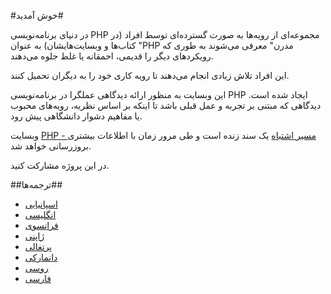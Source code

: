 #خوش آمدید#

در دنیای برنامه‌نویسی PHP مجموعه‌ای از رویه‌ها به صورت گسترده‌ای توسط افراد (در کتاب‌ها و وبسایت‌هایشان) به عنوان "PHP مدرن" معرفی می‌شوند به طوری که رویکردهای دیگر را قدیمی، احمقانه یا غلط جلوه می‌دهند.

این افراد تلاش زیادی انجام می‌دهند تا رویه کاری خود را به دیگران تحمیل کنند.

این وبسایت به منظور ارائه دیدگاهی عملگرا در برنامه‌نویسی PHP ایجاد شده است. دیدگاهی که مبتنی بر تجربه و عمل قبلی باشد تا اینکه بر اساس نظریه، رویه‌های محبوب یا مفاهیم دشوار دانشگاهی پیش رود.

وبسایت [PHP - مسیر اشتباه](http://www.phpthewrongway.com/) یک سند زنده است و طی مرور زمان با اطلاعات بیشتری بروزرسانی خواهد شد.

در این پروژه مشارکت کنید.

##ترجمه‌ها##

* [اسپانیایی](http://www.phpthewrongway.com/es/)
* [انگلیسی](http://www.phpthewrongway.com/)
* [فرانسوی](http://www.phpthewrongway.com/fr/)
* [ژاپنی](http://www.phpthewrongway.com/ja/)
* [پرتغالی](http://www.phpthewrongway.com/pt_br/)
* [دانمارکی](http://www.phpthewrongway.com/da/)
* [روسی](http://www.phpthewrongway.com/ru/)
* [فارسی](http://www.phpthewrongway.com/fa/)
<!-- todo: add French and Japanese -->